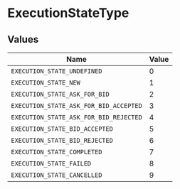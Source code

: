 # ExecutionStateType


## Values

| Name                                   | Value                                  |
| -------------------------------------- | -------------------------------------- |
| `EXECUTION_STATE_UNDEFINED`            | 0                                      |
| `EXECUTION_STATE_NEW`                  | 1                                      |
| `EXECUTION_STATE_ASK_FOR_BID`          | 2                                      |
| `EXECUTION_STATE_ASK_FOR_BID_ACCEPTED` | 3                                      |
| `EXECUTION_STATE_ASK_FOR_BID_REJECTED` | 4                                      |
| `EXECUTION_STATE_BID_ACCEPTED`         | 5                                      |
| `EXECUTION_STATE_BID_REJECTED`         | 6                                      |
| `EXECUTION_STATE_COMPLETED`            | 7                                      |
| `EXECUTION_STATE_FAILED`               | 8                                      |
| `EXECUTION_STATE_CANCELLED`            | 9                                      |
